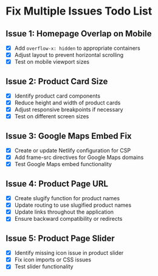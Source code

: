 # Fix Multiple Issues Todo List

## Issue 1: Homepage Overlap on Mobile
- [x] Add `overflow-x: hidden` to appropriate containers
- [x] Adjust layout to prevent horizontal scrolling
- [x] Test on mobile viewport sizes

## Issue 2: Product Card Size
- [x] Identify product card components
- [x] Reduce height and width of product cards
- [x] Adjust responsive breakpoints if necessary
- [x] Test on different screen sizes

## Issue 3: Google Maps Embed Fix
- [x] Create or update Netlify configuration for CSP
- [x] Add frame-src directives for Google Maps domains
- [x] Test Google Maps embed functionality

## Issue 4: Product Page URL
- [x] Create slugify function for product names
- [x] Update routing to use slugified product names
- [x] Update links throughout the application
- [x] Ensure backward compatibility or redirects

## Issue 5: Product Page Slider
- [x] Identify missing icon issue in product slider
- [x] Fix icon imports or CSS issues
- [x] Test slider functionality